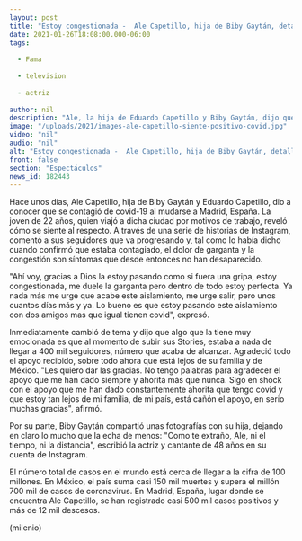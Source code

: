 ```yaml
---
layout: post
title: "Estoy congestionada -  Ale Capetillo, hija de Biby Gaytán, detalla síntomas de covid-19"
date: 2021-01-26T18:08:00.000-06:00
tags:
  
  - Fama
  
  - television
  
  - actriz
  
author: nil
description: "Ale, la hija de Eduardo Capetillo y Biby Gaytán, dijo que la urge que se acabe el aislamiento. "
image: "/uploads/2021/images-ale-capetillo-siente-positivo-covid.jpg"
video: "nil"
audio: "nil"
alt: "Estoy congestionada -  Ale Capetillo, hija de Biby Gaytán, detalla síntomas de covid-19"
front: false
section: "Espectáculos"
news_id: 182443
---
```


Hace unos días, Ale Capetillo, hija de Biby Gaytán y Eduardo Capetillo, dio a conocer que se contagió de covid-19 al mudarse a Madrid, España. La joven de 22 años, quien viajó a dicha ciudad por motivos de trabajo, reveló cómo se siente al respecto. A través de una serie de historias de Instagram, comentó a sus seguidores que va progresando y, tal como lo había dicho cuando confirmó que estaba contagiado, el dolor de garganta y la congestión son síntomas que desde entonces no han desaparecido. 

"Ahí voy, gracias a Dios la estoy pasando como si fuera una gripa, estoy congestionada, me duele la garganta pero dentro de todo estoy perfecta. Ya nada más me urge que acabe este aislamiento, me urge salir, pero unos cuantos días más y ya. Lo bueno es que estoy pasando este aislamiento con dos amigos mas que igual tienen covid", expresó. 

Inmediatamente cambió de tema y dijo que algo que la tiene muy emocionada es que al momento de subir sus Stories, estaba a nada de llegar a 400 mil seguidores, número que acaba de alcanzar. Agradeció todo el apoyo recibido, sobre todo ahora que está lejos de su familia y de México. "Les quiero dar las gracias. No tengo palabras para agradecer el apoyo que me han dado siempre y ahorita más que nunca. Sigo en shock con el apoyo que me han dado constantemente ahorita que tengo covid y que estoy tan lejos de mi familia, de mi país, está cañón el apoyo, en serio muchas gracias", afirmó. 

Por su parte, Biby Gaytán compartió unas fotografías con su hija, dejando en claro lo mucho que la echa de menos: "Como te extraño, Ale, ni el tiempo, ni la distancia", escribió la actriz y cantante de 48 años en su cuenta de Instagram. 

El número total de casos en el mundo está cerca de llegar a la cifra de 100 millones. En México, el país suma casi 150 mil muertes y supera el millón 700 mil de casos de coronavirus. En Madrid, España, lugar donde se encuentra Ale Capetillo, se han registrado casi 500 mil casos positivos y más de 12 mil descesos. 

(milenio)